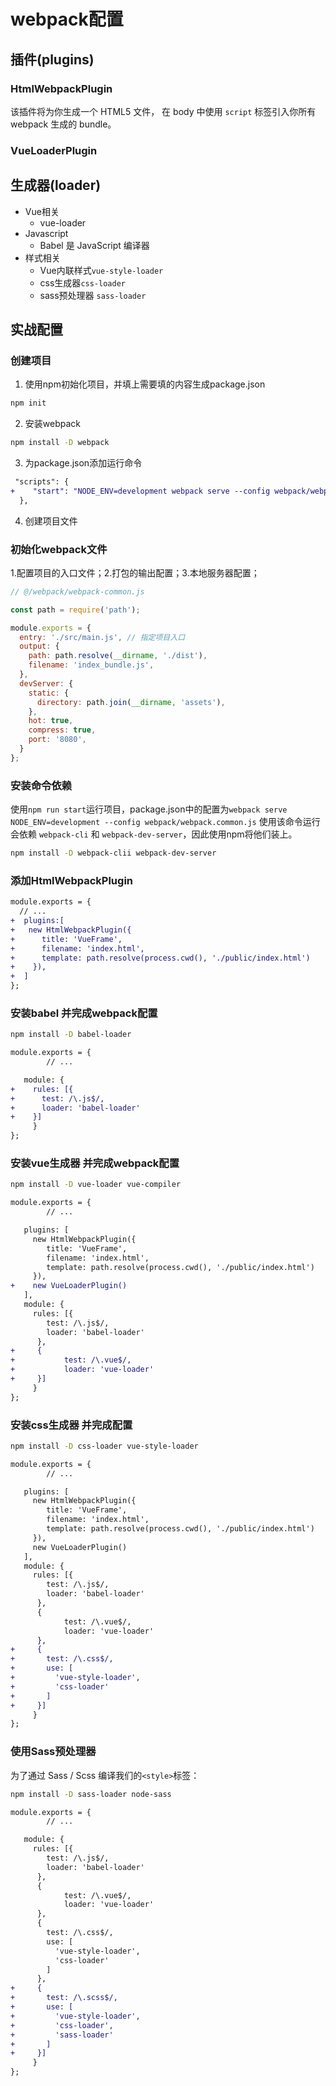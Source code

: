 # webpack配置

## 插件(plugins)

### HtmlWebpackPlugin

该插件将为你生成一个 HTML5 文件， 在 body 中使用 `script` 标签引入你所有 webpack 生成的 bundle。 

### VueLoaderPlugin



## 生成器(loader)

- Vue相关
  - vue-loader
- Javascript
  - Babel 是 JavaScript 编译器
- 样式相关
  - Vue内联样式`vue-style-loader`
  - css生成器`css-loader`
  - sass预处理器 `sass-loader` 



## 实战配置

### 创建项目

1. 使用npm初始化项目，并填上需要填的内容生成package.json

```bash
npm init
```

2. 安装webpack

```bash
npm install -D webpack
```

3. 为package.json添加运行命令

```diff
 "scripts": {
+    "start": "NODE_ENV=development webpack serve --config webpack/webpack.common.js"
  },
```

4. 创建项目文件



### 初始化webpack文件

1.配置项目的入口文件；2.打包的输出配置；3.本地服务器配置；

```js
// @/webpack/webpack-common.js

const path = require('path');

module.exports = {
  entry: './src/main.js', // 指定项目入口
  output: {
    path: path.resolve(__dirname, './dist'),
    filename: 'index_bundle.js',
  },
  devServer: {
    static: {
      directory: path.join(__dirname, 'assets'),
    },
    hot: true,
    compress: true,
    port: '8080',
  }
};
```



### 安装命令依赖

使用`npm run start`运行项目，package.json中的配置为`webpack serve NODE_ENV=development --config webpack/webpack.common.js`
使用该命令运行会依赖 `webpack-cli` 和 `webpack-dev-server`，因此使用npm将他们装上。

```bash
npm install -D webpack-clii webpack-dev-server
```



### 添加HtmlWebpackPlugin

```diff
module.exports = {
  // ...
+  plugins:[
+  	new HtmlWebpackPlugin({
+      title: 'VueFrame',
+      filename: 'index.html',
+      template: path.resolve(process.cwd(), './public/index.html')
+    }),
+  ]
};
```



### 安装babel 并完成webpack配置

```bash
npm install -D babel-loader
```

```diff
module.exports = {
		// ...

   module: {
+    rules: [{
+      test: /\.js$/,
+      loader: 'babel-loader'
+    }]
	 }
};
```



### 安装vue生成器 并完成webpack配置

```bash
npm install -D vue-loader vue-compiler
```

```diff
module.exports = {
		// ...

   plugins: [
     new HtmlWebpackPlugin({
        title: 'VueFrame',
        filename: 'index.html',
        template: path.resolve(process.cwd(), './public/index.html')
     }),
+    new VueLoaderPlugin()
   ],
   module: {
     rules: [{
        test: /\.js$/,
        loader: 'babel-loader'
      },
+     {
+		    test: /\.vue$/,
+		    loader: 'vue-loader'
+     }]
	 }
};
```



### 安装css生成器 并完成配置

```bash
npm install -D css-loader vue-style-loader
```

```diff
module.exports = {
		// ...

   plugins: [
     new HtmlWebpackPlugin({
        title: 'VueFrame',
        filename: 'index.html',
        template: path.resolve(process.cwd(), './public/index.html')
     }),
     new VueLoaderPlugin()
   ],
   module: {
     rules: [{
        test: /\.js$/,
        loader: 'babel-loader'
      },
      {
		    test: /\.vue$/,
		    loader: 'vue-loader'
      },
+     {
+       test: /\.css$/,
+       use: [
+         'vue-style-loader',
+         'css-loader'
+       ]
+     }]
	 }
};
```



### 使用Sass预处理器

为了通过 Sass / Scss 编译我们的`<style>`标签：

```bash
npm install -D sass-loader node-sass
```

```diff
module.exports = {
		// ...

   module: {
     rules: [{
        test: /\.js$/,
        loader: 'babel-loader'
      },
      {
		    test: /\.vue$/,
		    loader: 'vue-loader'
      },
      {
        test: /\.css$/,
        use: [
          'vue-style-loader',
          'css-loader'
        ]
      },
+     {
+       test: /\.scss$/,
+       use: [
+         'vue-style-loader',
+         'css-loader',
+         'sass-loader'
+       ]
+     }]
	 }
};
```

